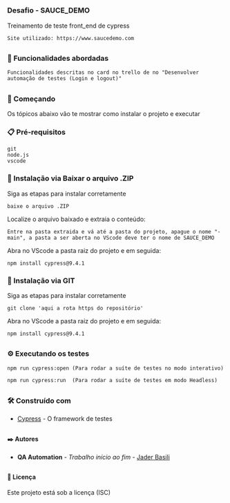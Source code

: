# <h3> Desafio - SAUCE_DEMO

Treinamento de teste front_end de cypress
```
Site utilizado: https://www.saucedemo.com
```
## <h3> 📃 Funcionalidades abordadas
```
Funcionalidades descritas no card no trello de no "Desenvolver automação de testes (Login e logout)"
```

## <h3> 🚀 Começando

Os tópicos abaixo vão te mostrar como instalar o projeto e executar

### <h3> 📋 Pré-requisitos
```
git
node.js
vscode
```
### <h3> 🔧 Instalação via Baixar o arquivo .ZIP

Siga as etapas para instalar corretamente

```
baixe o arquivo .ZIP
```
Localize o arquivo baixado e extraia o conteúdo:  
```
Entre na pasta extraida e vá até a pasta do projeto, apague o nome "-main", a pasta a ser aberta no VScode deve ter o nome de SAUCE_DEMO
```
Abra no VScode a pasta raiz do projeto e em seguida:  
```
npm install cypress@9.4.1
```
  
### <h3> 🔧 Instalação via GIT

Siga as etapas para instalar corretamente

```
git clone 'aqui a rota https do repositório'
```
Abra no VScode a pasta raiz do projeto e em seguida:  
```
npm install cypress@9.4.1
```


## <h3> ⚙️ Executando os testes

```
npm run cypress:open (Para rodar a suíte de testes no modo interativo)
```
```
npm run cypress:run  (Para rodar a suíte de testes em modo Headless)
```

## <h3> 🛠️ Construído com
* [Cypress](https://docs.cypress.io/) - O framework de testes

## <h4> ✒️ Autores
* **QA Automation** - *Trabalho início ao fim* - [Jader Basili](https://github.com/jabasili)

## <h4> 📄 Licença
Este projeto está sob a licença (ISC)
